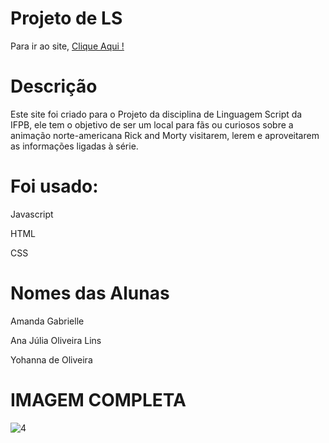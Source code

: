# Projeto de LS
 
Para ir ao site, <a href = 'https://anajl.github.io/ProjetoLS2/site/index.html' resl = 'nofollow' target = "_blank"> Clique Aqui ! </a><br>

<h1>Descrição</h1>
<p>Este site foi criado para o Projeto da disciplina de Linguagem Script da IFPB, ele tem o objetivo de ser um local para fãs ou curiosos sobre a animação norte-americana Rick and Morty visitarem, lerem e aproveitarem as informações ligadas à série.  </p>

<h1>Foi usado:</h1>
<p>Javascript  </p>
<p>HTML</p>
<p>CSS</p>

<h1>Nomes das Alunas</h1>
<p>Amanda Gabrielle</p>
<p>Ana Júlia Oliveira Lins  </p>
<p>Yohanna de Oliveira  </p>



<h1>IMAGEM COMPLETA</h1>

![4](https://user-images.githubusercontent.com/56701827/73038915-ef29c380-3e32-11ea-93d6-832a3c740ccc.png)


